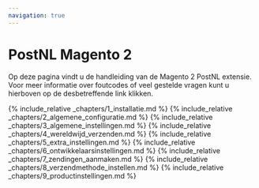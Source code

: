 ```yaml
---
navigation: true
---
```

# PostNL Magento 2
Op deze pagina vindt u de handleiding van de Magento 2 PostNL extensie. Voor meer informatie over foutcodes of veel gestelde vragen kunt u hierboven op de desbetreffende link klikken.

{% include_relative _chapters/1_installatie.md %}
{% include_relative _chapters/2_algemene_configuratie.md %}
{% include_relative _chapters/3_algemene_instellingen.md %}
{% include_relative _chapters/4_wereldwijd_verzenden.md %}
{% include_relative _chapters/5_extra_instellingen.md %}
{% include_relative _chapters/6_ontwikkelaarsinstellingen.md %}
{% include_relative _chapters/7_zendingen_aanmaken.md %}
{% include_relative _chapters/8_verzendmethode_instellen.md %}
{% include_relative _chapters/9_productinstellingen.md %}
